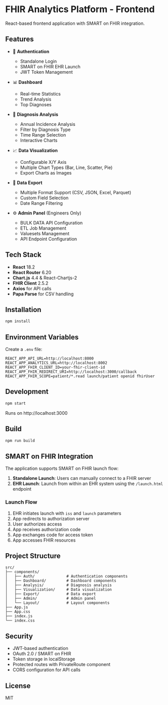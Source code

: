# FHIR Analytics Platform - Frontend

React-based frontend application with SMART on FHIR integration.

## Features

- 🔐 **Authentication**
  - Standalone Login
  - SMART on FHIR EHR Launch
  - JWT Token Management

- 📊 **Dashboard**
  - Real-time Statistics
  - Trend Analysis
  - Top Diagnoses

- 🏥 **Diagnosis Analysis**
  - Annual Incidence Analysis
  - Filter by Diagnosis Type
  - Time Range Selection
  - Interactive Charts

- 📈 **Data Visualization**
  - Configurable X/Y Axis
  - Multiple Chart Types (Bar, Line, Scatter, Pie)
  - Export Charts as Images

- 💾 **Data Export**
  - Multiple Format Support (CSV, JSON, Excel, Parquet)
  - Custom Field Selection
  - Date Range Filtering

- ⚙️ **Admin Panel** (Engineers Only)
  - BULK DATA API Configuration
  - ETL Job Management
  - Valuesets Management
  - API Endpoint Configuration

## Tech Stack

- **React** 18.2
- **React Router** 6.20
- **Chart.js** 4.4 & React-Chartjs-2
- **FHIR Client** 2.5.2
- **Axios** for API calls
- **Papa Parse** for CSV handling

## Installation

```bash
npm install
```

## Environment Variables

Create a `.env` file:

```env
REACT_APP_API_URL=http://localhost:8000
REACT_APP_ANALYTICS_URL=http://localhost:8002
REACT_APP_FHIR_CLIENT_ID=your-fhir-client-id
REACT_APP_FHIR_REDIRECT_URI=http://localhost:3000/callback
REACT_APP_FHIR_SCOPE=patient/*.read launch/patient openid fhirUser
```

## Development

```bash
npm start
```

Runs on http://localhost:3000

## Build

```bash
npm run build
```

## SMART on FHIR Integration

The application supports SMART on FHIR launch flow:

1. **Standalone Launch**: Users can manually connect to a FHIR server
2. **EHR Launch**: Launch from within an EHR system using the `/launch.html` endpoint

### Launch Flow

1. EHR initiates launch with `iss` and `launch` parameters
2. App redirects to authorization server
3. User authorizes access
4. App receives authorization code
5. App exchanges code for access token
6. App accesses FHIR resources

## Project Structure

```
src/
├── components/
│   ├── Auth/              # Authentication components
│   ├── Dashboard/         # Dashboard components
│   ├── Analysis/          # Diagnosis analysis
│   ├── Visualization/     # Data visualization
│   ├── Export/            # Data export
│   ├── Admin/             # Admin panel
│   └── Layout/            # Layout components
├── App.js
├── App.css
├── index.js
└── index.css
```

## Security

- JWT-based authentication
- OAuth 2.0 / SMART on FHIR
- Token storage in localStorage
- Protected routes with PrivateRoute component
- CORS configuration for API calls

## License

MIT

